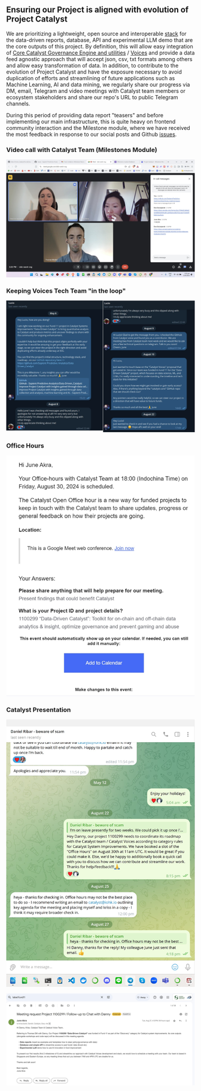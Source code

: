 ## Ensuring our Project is aligned with evolution of Project Catalyst 

We are prioritizing a lightweight, open source and interoperable [stack](https://github.com/Sapient-Predictive-Analytics/Data-Driven_Catalyst/blob/main/OSDS.md) for the data-driven reports, database, API and experimental LLM demo that are the core outputs of this project. By definition, this will allow easy integration of [Core Catalyst Governance Engine and utilities](https://github.com/input-output-hk/catalyst-core) / [Voices](https://github.com/input-output-hk/catalyst-voices) and provide a data feed agnostic approach that will accept json, csv, txt formats among others and allow easy transformation of data. In addition, to contribute to the evolution of Project Catalyst and have the exposure necessary to avoid duplication of efforts and streamlining of future applications such as Machine Learning, AI and data mining, we regularly share our progress via DM, email, Telegram and video meetings with Catalyst team members or ecosystem stakeholders and share our repo's URL to public Telegram channels.

During this period of providing data report "teasers" and before implementing our main infrastructure, this is quite heavy on frontend community interaction and the Milestone module, where we have received the most feedback in response to our social posts and Github [issues](https://github.com/Sapient-Predictive-Analytics/Data-Driven_Catalyst/issues).


### Video call with Catalyst Team (Milestones Module)

![Meet](https://github.com/Sapient-Predictive-Analytics/Data-Driven_Catalyst/blob/main/Workshop/catalyst/googleMeet.jpg)


### Keeping Voices Tech Team "in the loop"

![TgLB](https://github.com/Sapient-Predictive-Analytics/Data-Driven_Catalyst/blob/main/Workshop/catalyst/telegramlb.jpg)


### Office Hours

![OH](https://github.com/Sapient-Predictive-Analytics/Data-Driven_Catalyst/blob/main/Workshop/catalyst/officeHours%20(1).jpg)


### Catalyst Presentation

![TgDR](https://github.com/Sapient-Predictive-Analytics/Data-Driven_Catalyst/blob/main/Workshop/catalyst/ribartg.jpg)

![email](https://github.com/Sapient-Predictive-Analytics/Data-Driven_Catalyst/blob/main/Workshop/catalyst/emailCatT.jpg)
